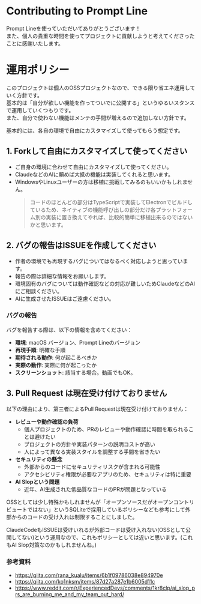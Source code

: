 # Contributing to Prompt Line
Prompt Lineを使っていただいてありがとうございます！<br>
また、個人の貴重な時間を使ってプロジェクトに貢献しようと考えてくださったことに感謝いたします。

# 運用ポリシー
このプロジェクトは個人のOSSプロジェクトなので、できる限り省エネ運用していく方針です。<br>
基本的は「自分が欲しい機能を作ってついでに公開する」というゆるいスタンスで運用していくつもりです。<br>
また、自分で使わない機能はメンテの手間が増えるので追加しない方針です。

基本的には、各自の環境で自由にカスタマイズして使ってもらう想定です。

## 1. Forkして自由にカスタマイズして使ってください
* ご自身の環境に合わせて自由にカスタマイズして使ってください。
* ClaudeなどのAIに頼めば大抵の機能は実装してくれると思います。
* WindowsやLinuxユーザーの方は移植に挑戦してみるのもいいかもしれません。 
  > コードのほとんどの部分はTypeScriptで実装してElectronでビルドしているため、ネイティブの機能呼び出しの部分だけ各プラットフォーム別の実装に置き換えてやれば、比較的簡単に移植出来るのではないかと思います。 

## 2. バグの報告はISSUEを作成してください
* 作者の環境でも再現するバグについてはなるべく対応しようと思っています。
* 報告の際は詳細な情報をお願いします。
* 環境固有のバグについては動作確認などの対応が難しいためClaudeなどのAIにご相談ください。
* AIに生成させたISSUEはご遠慮ください。

### バグの報告

バグを報告する際は、以下の情報を含めてください：
* **環境**: macOS バージョン、Prompt Lineのバージョン
* **再現手順**: 明確な手順
* **期待される動作**: 何が起こるべきか
* **実際の動作**: 実際に何が起こったか
* **スクリーンショット**: 該当する場合。動画でもOK。

## 3. Pull Request は現在受け付けておりません
以下の理由により、第三者によるPull Requestは現在受け付けておりません：
* **レビューや動作確認の負荷**
  * 個人プロジェクトのため、PRのレビューや動作確認に時間を取られることは避けたい
  * プロジェクトの方針や実装パターンの説明コストが高い
  * 人によって異なる実装スタイルを調整する手間を省きたい
* **セキュリティの懸念**
  * 外部からのコードにセキュリティリスクが含まれる可能性
  * アクセシビリティ権限が必要なアプリのため、セキュリティは特に重要
* **AI Slopという問題**
  * 近年、AI生成された低品質なコードのPRが問題となっている

OSSとしては少し特殊かもしれませんが「オープンソースだがオープンコントリビュートではない」というSQLiteで採用しているポリシーなども参考にして外部からのコードの受け入れは制限することにしました。

ClaudeCodeもISSUEは受けいれるが外部コードは受け入れない(OSSとして公開してない)という運用なので、これもポリシーとしては近いと思います。(これもAI Slop対策なのかもしれませんね。)

### 参考資料
* https://qiita.com/rana_kualu/items/6b1f09786038e894970e
* https://qiita.com/ko1nksm/items/87d27a287e1b6005d11c
* https://www.reddit.com/r/ExperiencedDevs/comments/1kr8clp/ai_slop_prs_are_burning_me_and_my_team_out_hard/
